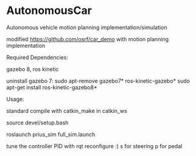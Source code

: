# AutonomousCar
Autonomous vehicle motion planning implementation/simulation


modified https://github.com/osrf/car_demo with motion planning implementation

Required Dependencies:

gazebo 8, ros kinetic

uninstall gazebo 7:
sudo apt-remove gazebo7* ros-kinetic-gazebo*
sudo apt-get install ros-kinetic-gazebo8*


Usage:

standard compile with catkin_make in catkin_ws

source devel/setup.bash

roslaunch prius_sim full_sim.launch

tune the controller PID with rqt reconfigure :) s for steering p for pedal
